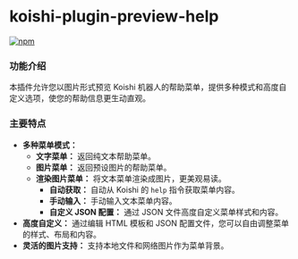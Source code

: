 
# koishi-plugin-preview-help

[![npm](https://img.shields.io/npm/v/koishi-plugin-preview-help?style=flat-square)](https://www.npmjs.com/package/koishi-plugin-preview-help)

  <h3>功能介绍</h3>
  <p>本插件允许您以图片形式预览 Koishi 机器人的帮助菜单，提供多种模式和高度自定义选项，使您的帮助信息更生动直观。</p>

  <h3>主要特点</h3>
  <ul>
    <li><strong>多种菜单模式：</strong>
      <ul>
        <li><strong>文字菜单：</strong> 返回纯文本帮助菜单。</li>
        <li><strong>图片菜单：</strong> 返回预设图片的帮助菜单。</li>
        <li><strong>渲染图片菜单：</strong> 将文本菜单渲染成图片，更美观易读。
          <ul>
            <li><strong>自动获取：</strong> 自动从 Koishi 的 <code>help</code> 指令获取菜单内容。</li>
            <li><strong>手动输入：</strong> 手动输入文本菜单内容。</li>
            <li><strong>自定义 JSON 配置：</strong> 通过 JSON 文件高度自定义菜单样式和内容。</li>
          </ul>
        </li>
      </ul>
    </li>
    <li><strong>高度自定义：</strong> 通过编辑 HTML 模板和 JSON 配置文件，您可以自由调整菜单的样式、布局和内容。</li>
    <li><strong>灵活的图片支持：</strong> 支持本地文件和网络图片作为菜单背景。</li>
  </ul>
